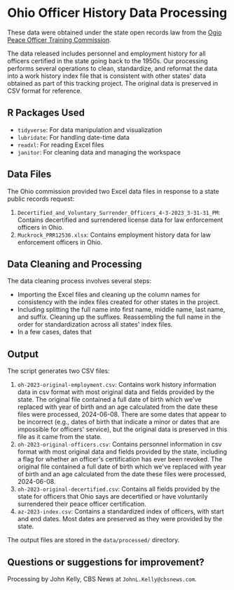 # Ohio Officer History Data Processing

These data were obtained under the state open records law from the [Ogio Peace Officer Training Commission](https://www.ohioattorneygeneral.gov/Law-Enforcement/Ohio-Peace-Officer-Training-Academy/Ohio-Peace-Officer-Training-Commission). 

The data released includes personnel and employment history for all officers certified in the state going back to the 1950s. Our processing performs several operations to clean, standardize, and reformat the data into a work history index file that is consistent with other states' data obtained as part of this tracking project. The original data is preserved in CSV format for reference.

## R Packages Used

- `tidyverse`: For data manipulation and visualization
- `lubridate`: For handling date-time data
- `readxl`: For reading Excel files
- `janitor`: For cleaning data and managing the workspace

## Data Files

The Ohio commission provided two Excel data files in response to a state public records request:

1. `Decertified_and_Voluntary_Surrender_Officers_4-3-2023_3-31-31_PM`: Contains decertified and surrendered license data for law enforcement officers in Ohio.
2. `Muckrock_PRR12536.xlsx`: Contains employment history data for law enforcement officers in Ohio.

## Data Cleaning and Processing

The data cleaning process involves several steps:

- Importing the Excel files and cleaning up the column names for consistency with the index files created for other states in the project.
- Including splitting the full name into first name, middle name, last name, and suffix. Cleaning up the suffixes. Reassembling the full name in the order for standardization across all states' index files.
- In a few cases, dates that 

## Output

The script generates two CSV files:

1. `oh-2023-original-employment.csv`: Contains work history information data in csv format with most original data and fields provided by the state. The original file contained a full date of birth which we've replaced with year of birth and an age calculated from the date these files were processed, 2024-06-08. There are some dates that appear to be incorrect (e.g., dates of birth that indicate a minor or dates that are impossible for officers' service), but the original data is preserved in this file as it came from the state.
2. `oh-2023-original-officers.csv`: Contains personnel information in csv format with most original data and fields provided by the state, including a flag for whether an officer's certification has ever been revoked. The original file contained a full date of birth which we've replaced with year of birth and an age calculated from the date these files were processed, 2024-06-08.
3. `oh-2023-original-decertified.csv`: Contains all fields provided by the state for officers that Ohio says are decertified or have voluntarily surrendered their peace officer certification.
4. `az-2023-index.csv`: Contains a standardized index of officers, with start and end dates. Most dates are preserved as they were provided by the state.

The output files are stored in the `data/processed/` directory.

## Questions or suggestions for improvement?

Processing by John Kelly, CBS News at `JohnL.Kelly@cbsnews.com`.

